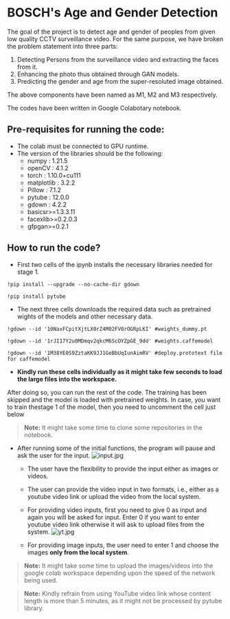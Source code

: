 # **BOSCH's Age and Gender Detection**

The goal of the project is to detect age and gender of peoples from given low quality CCTV surveillance video. For the same purpose, we have broken the problem statement into three parts:


1.   Detecting Persons from the surveillance video and extracting the faces from it.
2.   Enhancing the photo thus obtained through GAN models.
3.   Predicting the gender and age from the super-resoluted image obtained.


The above components have been named as M1, M2 and M3 respectively.

The codes have been written in Google Colabotary notebook.

## **Pre-requisites for running the code:**



*   The colab must be connected to GPU runtime.
*   The version of the libraries should be the following:
    *  numpy : 1.21.5
    *  openCV : 4.1.2
    *  torch : 1.10.0+cu111
    *  matplotlib : 3.2.2
    *  Pillow : 7.1.2
    *  pytube : 12.0.0
    *  gdown : 4.2.2
    * basicsr>=1.3.3.11
    * facexlib>=0.2.0.3
    * gfpgan>=0.2.1



## **How to run the code?**


* First two cells of the ipynb installs the necessary libraries needed for stage 1.
```
!pip install --upgrade --no-cache-dir gdown
```
```
!pip install pytube
```
* The next three cells downloads the required data such as pretrained wights of the models and other necessary data. 
```
!gdown --id '10NaxFCpitXjtLX0rZ4M02FV0rOGRpLKI' #weights_dummy.pt 
```
```
!gdown --id '1rJI17Y2u0MDmqv2qkcM6ScOYZpGE_9dd' #weights.caffemodel
```
```
!gdown --id '1M38YE0S9ZztaKK9JJ1GeBbUqIunAimRV' #deploy.prototext file for caffemodel
```

* **Kindly run these cells individually as it might take few seconds to load the large files into the workspace.**

After doing so, you can run the rest of the code. The training has been skipped and the model is loaded with pretrained weights. In case, you want to train thestage 1 of the model, then you need to uncomment the cell just below 


> **Note:** It might take some time to clone some repositories in the notebook.



* After running some of the initial functions, the program will pause and ask the user for the input. ![input.jpg](https://user-images.githubusercontent.com/75763525/159293859-37e20f18-ac56-4321-93bc-2fd2f12707de.jpg)

  * The user have the flexibility to provide the input either as images or videos. 
  * The user can provide the video input in two formats, i.e., either as a youtube video link or upload the video from the local system. 
  * For providing video inputs, first you need to give 0 as input and again you will be asked for input. Enter 0 if you want to enter youtube video link otherwise it will ask to upload files from the system.
  ![yt.jpg](https://user-images.githubusercontent.com/75763525/159293988-d1210c02-d96a-4918-a3f5-9a9a2406bfb1.jpg)

  * For providing image inputs, the user need to enter 1 and choose the images **only from the local system**. 
  

> **Note:** It might take some time to upload the images/videos into the google colab workspace depending upon the speed of the network being used.

> **Note:** Kindly refrain from using YouTube video link whose content length is more than 5 minutes, as it might not be processed by pytube library. 


